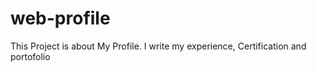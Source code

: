 # web-profile
This Project is about My Profile. 
I write my experience, Certification and portofolio

